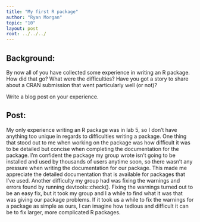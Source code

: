 ```yaml
---
title: "My first R package"
author: "Ryan Morgan"
topic: "10"
layout: post
root: ../../../
---
```


## Background:

By now all of you have collected some experience in writing an R package. How did that go? What were the difficulties? Have you got a story to share about a CRAN submission that went particularly well (or not)?

Write a blog post on your experience. 

## Post:

My only experience writing an R package was in lab 5, so I don’t have anything too unique in regards to difficulties writing a package. One thing that stood out to me when working on the package was how difficult it was to be detailed but concise when completing the documentation for the package. I’m confident the package my group wrote isn’t going to be installed and used by thousands of users anytime soon, so there wasn’t any pressure when writing the documentation for our package. This made me appreciate the detailed documentation that is available for packages that I’ve used. Another difficulty my group had was fixing the warnings and errors found by running devtools::check(). Fixing the warnings turned out to be an easy fix, but it took my group and I a while to find what it was that was giving our package problems. If it took us a while to fix the warnings for a package as simple as ours, I can imagine how tedious and difficult it can be to fix larger, more complicated R packages.
